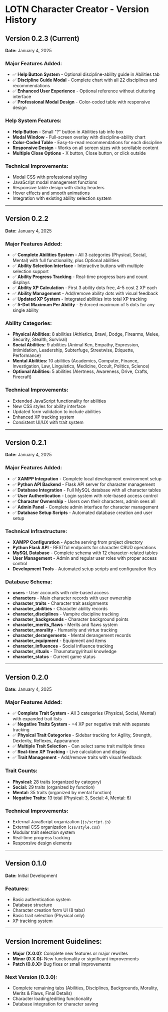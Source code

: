 # LOTN Character Creator - Version History

## Version 0.2.3 (Current)
**Date:** January 4, 2025

### Major Features Added:
- ✅ **Help Button System** - Optional discipline-ability guide in Abilities tab
- ✅ **Discipline Guide Modal** - Complete chart with all 22 disciplines and recommendations
- ✅ **Enhanced User Experience** - Optional reference without cluttering interface
- ✅ **Professional Modal Design** - Color-coded table with responsive design

### Help System Features:
- **Help Button** - Small "?" button in Abilities tab info box
- **Modal Window** - Full-screen overlay with discipline-ability chart
- **Color-Coded Table** - Easy-to-read recommendations for each discipline
- **Responsive Design** - Works on all screen sizes with scrollable content
- **Multiple Close Options** - X button, Close button, or click outside

### Technical Improvements:
- Modal CSS with professional styling
- JavaScript modal management functions
- Responsive table design with sticky headers
- Hover effects and smooth animations
- Integration with existing ability selection system

---

## Version 0.2.2
**Date:** January 4, 2025

### Major Features Added:
- ✅ **Complete Abilities System** - All 3 categories (Physical, Social, Mental) with full functionality, plus Optional abilities
- ✅ **Ability Selection Interface** - Interactive buttons with multiple selection support
- ✅ **Ability Progress Tracking** - Real-time progress bars and count displays
- ✅ **Ability XP Calculation** - First 3 ability dots free, 4-5 cost 2 XP each
- ✅ **Ability Management** - Add/remove ability dots with visual feedback
- ✅ **Updated XP System** - Integrated abilities into total XP tracking
- ✅ **5-Dot Maximum Per Ability** - Enforced maximum of 5 dots for any single ability

### Ability Categories:
- **Physical Abilities:** 8 abilities (Athletics, Brawl, Dodge, Firearms, Melee, Security, Stealth, Survival)
- **Social Abilities:** 9 abilities (Animal Ken, Empathy, Expression, Intimidation, Leadership, Subterfuge, Streetwise, Etiquette, Performance)
- **Mental Abilities:** 10 abilities (Academics, Computer, Finance, Investigation, Law, Linguistics, Medicine, Occult, Politics, Science)
- **Optional Abilities:** 5 abilities (Alertness, Awareness, Drive, Crafts, Firecraft)

### Technical Improvements:
- Extended JavaScript functionality for abilities
- New CSS styles for ability interface
- Updated form validation to include abilities
- Enhanced XP tracking system
- Consistent UI/UX with trait system

---

## Version 0.2.1
**Date:** January 4, 2025

### Major Features Added:
- ✅ **XAMPP Integration** - Complete local development environment setup
- ✅ **Python API Backend** - Flask API server for character management
- ✅ **Database Integration** - Full MySQL database with all character tables
- ✅ **User Authentication** - Login system with role-based access control
- ✅ **Character Ownership** - Users own their characters, admin sees all
- ✅ **Admin Panel** - Complete admin interface for character management
- ✅ **Database Setup Scripts** - Automated database creation and user setup

### Technical Infrastructure:
- **XAMPP Configuration** - Apache serving from project directory
- **Python Flask API** - RESTful endpoints for character CRUD operations
- **MySQL Database** - Complete schema with 12 character-related tables
- **User Management** - Admin and regular user roles with proper access control
- **Development Tools** - Automated setup scripts and configuration files

### Database Schema:
- **users** - User accounts with role-based access
- **characters** - Main character records with user ownership
- **character_traits** - Character trait assignments
- **character_abilities** - Character ability records
- **character_disciplines** - Vampire discipline tracking
- **character_backgrounds** - Character background points
- **character_merits_flaws** - Merits and flaws system
- **character_morality** - Humanity and virtue tracking
- **character_derangements** - Mental derangement records
- **character_equipment** - Equipment and items
- **character_influences** - Social influence tracking
- **character_rituals** - Thaumaturgy/ritual knowledge
- **character_status** - Current game status

---

## Version 0.2.0
**Date:** January 4, 2025

### Major Features Added:
- ✅ **Complete Trait System** - All 3 categories (Physical, Social, Mental) with expanded trait lists
- ✅ **Negative Traits System** - +4 XP per negative trait with separate tracking
- ✅ **Physical Trait Categories** - Sidebar tracking for Agility, Strength, Dexterity, Reflexes, Appearance
- ✅ **Multiple Trait Selection** - Can select same trait multiple times
- ✅ **Real-time XP Tracking** - Live calculation and display
- ✅ **Trait Management** - Add/remove traits with visual feedback

### Trait Counts:
- **Physical:** 28 traits (organized by category)
- **Social:** 29 traits (organized by function)
- **Mental:** 35 traits (organized by mental function)
- **Negative Traits:** 13 total (Physical: 3, Social: 4, Mental: 6)

### Technical Improvements:
- External JavaScript organization (`js/script.js`)
- External CSS organization (`css/style.css`)
- Modular trait selection system
- Real-time progress tracking
- Responsive design elements

---

## Version 0.1.0
**Date:** Initial Development

### Features:
- Basic authentication system
- Database structure
- Character creation form UI (8 tabs)
- Basic trait selection (Physical only)
- XP tracking system

---

## Version Increment Guidelines:
- **Major (X.0.0):** Complete new features or major rewrites
- **Minor (0.X.0):** New functionality or significant improvements
- **Patch (0.0.X):** Bug fixes or small improvements

### Next Version (0.3.0):
- Complete remaining tabs (Abilities, Disciplines, Backgrounds, Morality, Merits & Flaws, Final Details)
- Character loading/editing functionality
- Database integration for character saving

